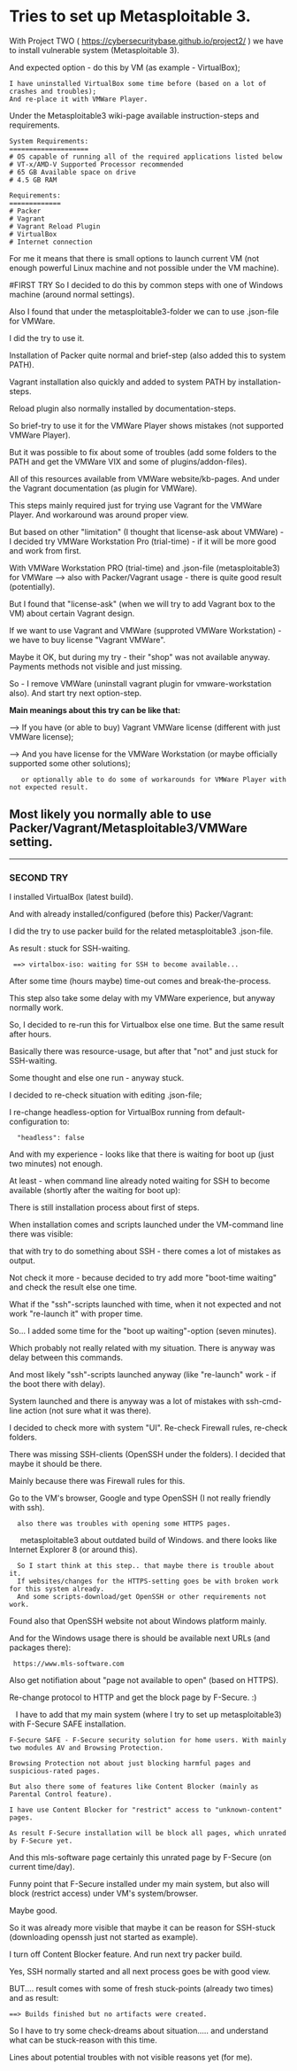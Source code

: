 # Tries to set up Metasploitable 3.

With Project TWO ( https://cybersecuritybase.github.io/project2/ ) we have to install vulnerable system (Metasploitable 3).

And expected option - do this by VM (as example - VirtualBox);
    
    I have uninstalled VirtualBox some time before (based on a lot of crashes and troubles);
    And re-place it with VMWare Player.

Under the Metasploitable3 wiki-page available instruction-steps and requirements.

    System Requirements:
    ====================
    # OS capable of running all of the required applications listed below
    # VT-x/AMD-V Supported Processor recommended
    # 65 GB Available space on drive
    # 4.5 GB RAM
    
    Requirements:
    =============
    # Packer
    # Vagrant
    # Vagrant Reload Plugin
    # VirtualBox
    # Internet connection
    
For me it means that there is small options to launch current VM (not enough powerful Linux machine and not possible under the VM machine).

#FIRST TRY
So I decided to do this by common steps with one of Windows machine (around normal settings).

Also I found that under the metasploitable3-folder we can to use .json-file for VMWare.

I did the try to use it.

Installation of Packer quite normal and brief-step (also added this to system PATH).

Vagrant installation also quickly and added to system PATH by installation-steps. 

Reload plugin also normally installed by documentation-steps.

So brief-try to use it for the VMWare Player shows mistakes (not supported VMWare Player).

But it was possible to fix about some of troubles (add some folders to the PATH and get the VMWare VIX and some of plugins/addon-files).

All of this resources available from VMWare website/kb-pages. And under the Vagrant documentation (as plugin for VMWare).

This steps mainly required just for trying use Vagrant for the VMWare Player. And workaround was around proper view.

But based on other "limitation" (I thought that license-ask about VMWare) - I decided try VMWare Workstation Pro (trial-time) - if it will be more good and work from first.

With VMWare Workstation PRO (trial-time) and .json-file (metasploitable3) for VMWare --> also with Packer/Vagrant usage - there is quite good result (potentially).

But I found that "license-ask" (when we will try to add Vagrant box to the VM) about certain Vagrant design.

If we want to use Vagrant and VMWare (supproted VMWare Workstation) - we have to buy license "Vagrant VMWare".

Maybe it OK, but during my try - their "shop" was not available anyway. Payments methods not visible and just missing.

So - I remove VMWare (uninstall vagrant plugin for vmware-workstation also). And start try next option-step.

<strong>Main meanings about this try can be like that:</strong>

--> If you have (or able to buy) Vagrant VMWare license (different with just VMWare license);

--> And you have license for the VMWare Workstation (or maybe officially supported some other solutions);

       or optionally able to do some of workarounds for VMWare Player with not expected result.
       
<strong>Most likely you normally able to use Packer/Vagrant/Metasploitable3/VMWare setting.</strong>
 ---
 ---
 
 <h3><strong>SECOND TRY</strong></h3>
 
 I installed VirtualBox (latest build).
 
 And with already installed/configured (before this) Packer/Vagrant:
 
 I did the try to use packer build for the related metasploitable3 .json-file.
 
 As result : stuck for SSH-waiting.
 
     ==> virtalbox-iso: waiting for SSH to become available...
     
 After some time (hours maybe) time-out comes and break-the-process.
 
 This step also take some delay with my VMWare experience, but anyway normally work.
 
 So, I decided to re-run this for Virtualbox else one time. But the same result after hours.
 
 Basically there was resource-usage, but after that "not" and just stuck for SSH-waiting.
 
 Some thought and else one run - anyway stuck.
 
 I decided to re-check situation with editing .json-file;
 
 I re-change headless-option for VirtualBox running from default-configuration to:
 
      "headless": false
      
 And with my experience - looks like that there is waiting for boot up (just two minutes) not enough.
 
 At least - when command line already noted waiting for SSH to become available (shortly after the waiting for boot up):
 
 There is still installation process about first of steps.
 
 When installation comes and scripts launched under the VM-command line there was visible:
 
 that with try to do something about SSH - there comes a lot of mistakes as output. 
 
 Not check it more - because decided to try add more "boot-time waiting" and check the result else one time.
 
 What if the "ssh"-scripts launched with time, when it not expected and not work "re-launch it" with proper time.
 
 So... I added some time for the "boot up waiting"-option (seven minutes).
 
 Which probably not really related with my situation. There is anyway was delay between this commands.
 
 And most likely "ssh"-scripts launched anyway (like "re-launch" work - if the boot there with delay).
 
 System launched and there is anyway was a lot of mistakes with ssh-cmd-line action (not sure what it was there).
 
 I decided to check more with system "UI". Re-check Firewall rules, re-check folders.
 
 There was missing SSH-clients (OpenSSH under the folders). I decided that maybe it should be there.
 
 Mainly because there was Firewall rules for this.
 
 Go to the VM's browser, Google and type OpenSSH (I not really friendly with ssh).
 
      also there was troubles with opening some HTTPS pages.
      metasploitable3 about outdated build of Windows.
      and there looks like Internet Explorer 8 (or around this).
      
      So I start think at this step.. that maybe there is trouble about it.
      If websites/changes for the HTTPS-setting goes be with broken work for this system already.
      And some scripts-download/get OpenSSH or other requirements not work.
      
 Found also that OpenSSH website not about Windows platform mainly.
 
 And for the Windows usage there is should be available next URLs (and packages there):
 
     https://www.mls-software.com

Also get notifiation about "page not available to open" (based on HTTPS).

Re-change protocol to HTTP and get the block page by F-Secure. :)

    I have to add that my main system (where I try to set up metasploitable3) with F-Secure SAFE installation.
    
    F-Secure SAFE - F-Secure security solution for home users. With mainly two modules AV and Browsing Protection.
    
    Browsing Protection not about just blocking harmful pages and suspicious-rated pages.
    
    But also there some of features like Content Blocker (mainly as Parental Control feature).
    
    I have use Content Blocker for "restrict" access to "unknown-content" pages. 
    
    As result F-Secure installation will be block all pages, which unrated by F-Secure yet.
    
    
And this mls-software page certainly this unrated page by F-Secure (on current time/day).

Funny point that F-Secure installed under my main system, but also will block (restrict access) under VM's system/browser.

Maybe good.

So it was already more visible that maybe it can be reason for SSH-stuck (downloading openssh just not started as example).

I turn off Content Blocker feature. And run next try packer build.

Yes, SSH normally started and all next process goes be with good view.

BUT.... result comes with some of fresh stuck-points (already two times) and as result:

    ==> Builds finished but no artifacts were created.
    
So I have to try some check-dreams about situation..... and understand what can be stuck-reason with this time.

Lines about potential troubles with not visible reasons yet (for me). 
 
 
 
